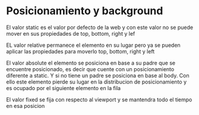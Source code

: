 # Posicionamiento y background

El valor static es el valor por defecto de la web y con este valor no se puede mover en sus propiedades de top, bottom, right y lef

EL valor relative permanece el elemento en su lugar pero ya se pueden aplicar las propiedades para moverlo top, bottom, right y left

El valor absolute el elemento se posiciona  en base a su padre que se encuentre posicionado, es decir que cuente con un posicionamiento diferente a static. Y si no tiene un padre se posiciona en base al body. Con ello este elemento pierde su lugar en la distribucion de posicionamiento y es ocupado por el siguiente elemento en la fila

El valor fixed se fija con respecto al viewport y se mantendra todo el tiempo en esa posicion